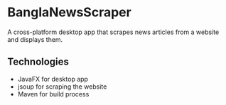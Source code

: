 # BanglaNewsScraper

A cross-platform desktop app that scrapes news articles from a website and displays them.

## Technologies

- JavaFX for desktop app
- jsoup for scraping the website
- Maven for build process
